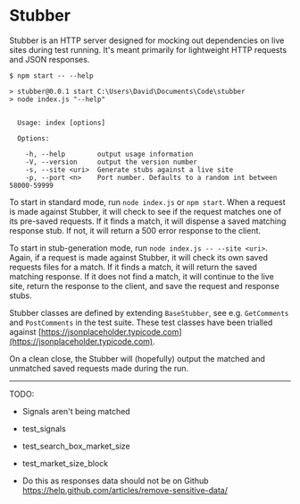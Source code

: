 # Stubber
Stubber is an HTTP server designed for mocking out dependencies on live sites during test running. It's meant primarily for lightweight HTTP requests and JSON responses.

```
$ npm start -- --help

> stubber@0.0.1 start C:\Users\David\Documents\Code\stubber
> node index.js "--help"


  Usage: index [options]

  Options:

    -h, --help        output usage information
    -V, --version     output the version number
    -s, --site <uri>  Generate stubs against a live site
    -p, --port <n>    Port number. Defaults to a random int between 58000-59999
```

To start in standard mode, run `node index.js` or `npm start`. When a request is made against Stubber, it will check to see if the request matches one of its pre-saved requests. If it finds a match, it will dispense a saved matching response stub. If not, it will return a 500 error response to the client.

To start in stub-generation mode, run `node index.js -- --site <uri>`. Again, if a request is made against Stubber, it will check its own saved requests files for a match. If it finds a match, it will return the saved matching response. If it does not find a match, it will continue to the live site, return the response to the client, and save the request and response stubs.

Stubber classes are defined by extending `BaseStubber`, see e.g. `GetComments` and `PostComments` in the test suite. These test classes have been trialled against [https://jsonplaceholder.typicode.com](https://jsonplaceholder.typicode.com).

On a clean close, the Stubber will (hopefully) output the matched and unmatched saved requests made during the run.

--------
TODO:

- Signals aren't being matched
- test_signals
- test_search_box_market_size
- test_market_size_block

- Do this as responses data should not be on Github https://help.github.com/articles/remove-sensitive-data/
